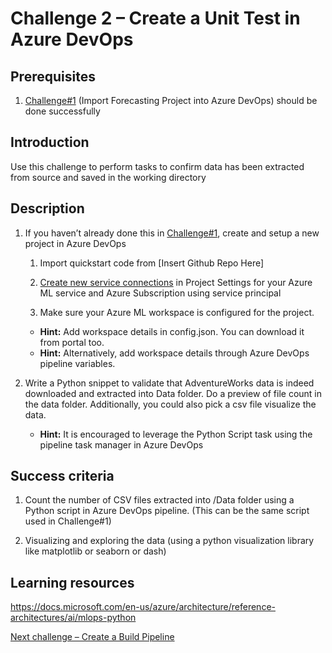 # Challenge 2 – Create a Unit Test in Azure DevOps

## Prerequisites

1.  [Challenge\#1](01-TimeSeriesForecasting.md) (Import Forecasting Project into Azure DevOps)
    should be done successfully

## Introduction

Use this challenge to perform tasks to confirm data has been extracted from
source and saved in the working directory

## Description

1.  If you haven’t already done this in
    [Challenge\#1](01-TimeSeriesForecasting.md), create and setup a new project
    in Azure DevOps

    1.  Import quickstart code from [Insert Github Repo Here]

    2.  [Create new service connections](https://docs.microsoft.com/en-us/azure/devops/pipelines/library/service-endpoints?view=azure-devops&tabs=yaml) in Project Settings for your Azure ML service and Azure Subscription using service
        principal

    3.  Make sure your Azure ML workspace is configured for the project.         
       - **Hint:** Add workspace details in config.json. You can download it from portal too.
       - **Hint:** Alternatively, add workspace details through Azure DevOps pipeline variables.

2.  Write a Python snippet to validate that AdventureWorks data is indeed downloaded and extracted into Data folder. Do a preview of file count in the data folder. Additionally, you could also pick a csv file visualize the data.
    - **Hint:** It is encouraged to leverage the Python Script task using the pipeline task manager in Azure DevOps

## Success criteria

1.  Count the number of CSV files extracted into /Data folder using a Python script in Azure DevOps pipeline. (This can be the same script used in Challenge#1)
    
2.  Visualizing and exploring the data (using a python visualization library like matplotlib or seaborn or dash)

## Learning resources

<https://docs.microsoft.com/en-us/azure/architecture/reference-architectures/ai/mlops-python>

[Next challenge – Create a Build Pipeline](03-BuildPipeline.md)

